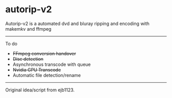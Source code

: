 autorip-v2
=======
Autorip-v2 is a automated dvd and bluray ripping and encoding with makemkv and ffmpeg

-------------

To do

 - ~~FFmpeg conversion handover~~
 - ~~Disc detection~~
 - Asynchronous transcode with queue
 - ~~Nvidia GPU Transcode~~
 - Automatic file detection/rename

---
Original idea/script from ejb1123.
